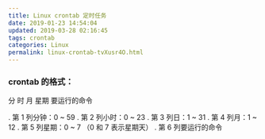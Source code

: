 ```yaml
---
title: Linux crontab 定时任务
date: 2019-01-23 14:54:04
updated: 2019-03-28 02:16:45
tags: crontab
categories: Linux
permalink: linux-crontab-tvXusr4O.html
---
```

### crontab 的格式：
分 时 月 星期 要运行的命令

. 第 1 列分钟：0 ~ 59
. 第 2 列小时：0 ~ 23
. 第 3 列日：1 ~ 31
. 第 4 列月：1 ~ 12
. 第 5 列星期：0 ~ 7 （0 和 7 表示星期天）
. 第 6 列要运行的命令